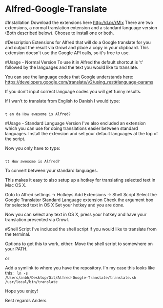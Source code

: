 Alfred-Google-Translate
=======================
#Installation
Download the extensions here http://d.pr/rMIx
There are two extensions, a normal translation extension and a standard language version (Both described below).
Choose to install one or both.

#Description
Extensions for Alfred that will do a Google translate for you and output the result via Growl and place a copy in your clipboard.
This extension doesn't use the Google API calls, so it's free to use.

#Usage - Normal Version
To use it in Alfred the default shortcut is 't' followed by the languages and the text you would like to translate.

You can see the language codes that Google understands here:
https://developers.google.com/translate/v2/using_rest#language-params

If you don't input correct language codes you will get funny results.

If I wan't to translate from English to Danish I would type:

<code>
t en da How awesome is Alfred?
</code>

#Usage - Standard Language Version
I've also encluded an extension which you can use for doing translations easier between standard languages.
Install the extension and set your default languages at the top of the script.

Now you only have to type:

<code>
tt How awesome is Alfred?
</code>

To convert between your standard languages.

This makes it easy to also setup up a hotkey for translating selected text in Mac OS X.

Goto to Alfred settings -> Hotkeys
Add Extensions -> Shell Script
Select the Google Translator Standard Language extension
Check the argument box for selected text in OS X
Set your hotkey and you are done.

Now you can select any text in OS X, press your hotkey and have your translation presented via Growl.

#Shell Script
I've included the shell script if you would like to translate from the terminal.

Options to get this to work, either:
Move the shell script to somewhere on your PATH.

or

Add a symlink to where you have the repository.
I'n my case this looks like this:
<code>
ln -s /Users/anbh/Desktop/Git/Alfred-Google-Translate/translate.sh /usr/local/bin/translate
</code>

Hope you enjoy!

Best regards
Anders
